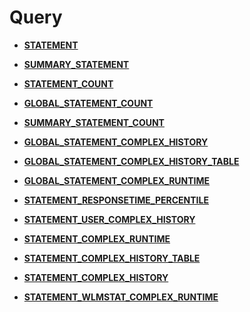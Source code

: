 # Query<a name="EN-US_TOPIC_0245374757"></a>

-   **[STATEMENT](STATEMENT.md)**  

-   **[SUMMARY\_STATEMENT](SUMMARY_STATEMENT.md)**  

-   **[STATEMENT\_COUNT](STATEMENT_COUNT.md)**  

-   **[GLOBAL\_STATEMENT\_COUNT](GLOBAL_STATEMENT_COUNT.md)**  

-   **[SUMMARY\_STATEMENT\_COUNT](SUMMARY_STATEMENT_COUNT.md)**  

-   **[GLOBAL\_STATEMENT\_COMPLEX\_HISTORY](GLOBAL_STATEMENT_COMPLEX_HISTORY.md)**  

-   **[GLOBAL\_STATEMENT\_COMPLEX\_HISTORY\_TABLE](GLOBAL_STATEMENT_COMPLEX_HISTORY_TABLE.md)**  

-   **[GLOBAL\_STATEMENT\_COMPLEX\_RUNTIME](GLOBAL_STATEMENT_COMPLEX_RUNTIME.md)**  

-   **[STATEMENT\_RESPONSETIME\_PERCENTILE](STATEMENT_RESPONSETIME_PERCENTILE.md)**  

-   **[STATEMENT\_USER\_COMPLEX\_HISTORY](STATEMENT_USER_COMPLEX_HISTORY.md)**  

-   **[STATEMENT\_COMPLEX\_RUNTIME](STATEMENT_COMPLEX_RUNTIME.md)**  

-   **[STATEMENT\_COMPLEX\_HISTORY\_TABLE](STATEMENT_COMPLEX_HISTORY_TABLE.md)**  

-   **[STATEMENT\_COMPLEX\_HISTORY](STATEMENT_COMPLEX_HISTORY.md)**  

-   **[STATEMENT\_WLMSTAT\_COMPLEX\_RUNTIME](STATEMENT_WLMSTAT_COMPLEX_RUNTIME.md)**  


